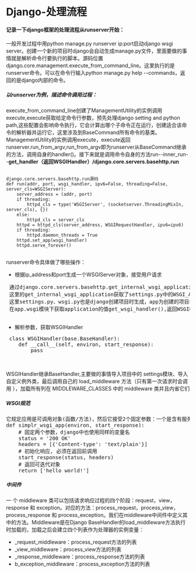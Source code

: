 # Django-处理流程
#### 记录一下django框架的处理流程从runserver开始：
一般开发过程中用python manage.py runserver ip:port启动django wsgi server。创建一个新的项目时django会自动生成manage.py文件，里面要做的事情就是解析命令行要执行的脚本。源码位置django.core.management.execute_from_command_line。这里执行的是runserver命令。可以在命令行输入python manage.py help --commands，返回的是django内部的命令。
##### 以runserver为例，描述命令调用过程：
execute_from_command_line创建了ManagementUtility的实例调用execute,execute获取给定命令行参数，预先处理django setting and python path,这些配置会影响命令执行，它会计算出哪个子命令正在运行，创建适合该命令的解析器并运行它，这里涉及到BaseCommand所有命令的基类。ManagementUtility的实例调用execute，execute返回runserver.run_from_argv,run_from_argv即为runserver从BaseCommand继承的方法，调用自身的handler()。接下来就是调用命令自身的方法run--inner_run--<b>get_handler（返回WSGIHandler）/django.core.servers.basehttp.run</b>

<pre><code>
django.core.servers.basehttp.run源码
def run(addr, port, wsgi_handler, ipv6=False, threading=False, server_cls=WSGIServer):
    server_address = (addr, port)
    if threading:
        httpd_cls = type('WSGIServer', (socketserver.ThreadingMixIn, server_cls), {})
    else:
        httpd_cls = server_cls
    httpd = httpd_cls(server_address, WSGIRequestHandler, ipv6=ipv6)
    if threading:
        httpd.daemon_threads = True
    httpd.set_app(wsgi_handler)
    httpd.serve_forever()
 </code></pre>
 
runserver命令具体做了哪些操作：
 - 根据ip_address和port生成一个WSGIServer对象，接受用户请求
 <pre>
 通过django.core.servers.basehttp.get_internal_wsgi_application获取wsgi_handler,
 这里的get_internal_wsgi_application获取了settings.py中的WSGI_APPLICATION的值app.wsgi.application。
 这里settings.py、wsgi.py也是django创建项目时生成，app为创建的项目名称。
 在app.wsgi模块下获取application的值get_wsgi_handler(),返回WSGIHandler
 </pre>
 - 解析参数，获取WSGIHandler
 <pre>
 class WSGIHandler(base.BaseHandler):
    def __call__(self, environ, start_response):
	    pass

 </pre>
 WSGIHandler继承BaseHandler,主要做的事情导入项目中的 settings模块、导入 自定义例外类，最后调用自己的 load_middleware 方法（只有第一次请求时会调用 ），加载所有列在 MIDDLEWARE_CLASSES 中的 middleware 类并且内省它们
##### WSGI规范
<pre>
它规定应用是可调用对象(函数/方法)，然后它接受2个固定参数：一个是含有服务器端的环境变量，另一个是可调用对象，这个对象用来初始化响应，给响应加上status code状态码和httpt头部，并且返回一个可调用对象。
def simplr_wsgi_app(environ, start_response):
	# 固定两个参数，django中也使用同样的变量名
	status = '200 OK'
	headers = [{'Content-type': 'text/plain'}]
	# 初始化响应, 必须在返回前调用
	start_response(status, headers)
	# 返回可迭代对象
	return ['hello world!']
</pre>

##### 中间件
一 个 middleware 类可以包括请求响应过程的四个阶段：request，view，response 和 exception。对应的方法：process_request，process_view， process_response 和 process_exception。我们在middleware中间件中定义其中的方法。Middleware是在Django BaseHandler的load_middleware方法执行时加载的，加载之后会建立四个列表作为处理器的实例变量：

  -  _request_middleware：process_request方法的列表
  -  _view_middleware：process_view方法的列表
  -  _response_middleware：process_response方法的列表
  -  b_exception_middleware：process_exception方法的列表
